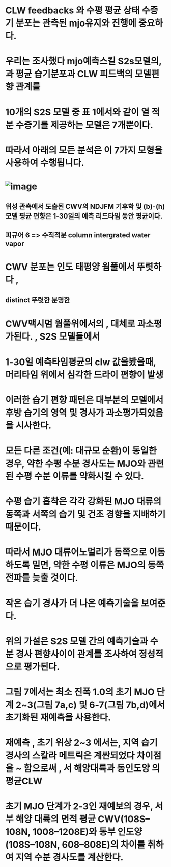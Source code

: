 # CLW feedbacks 와 수평 평균 상태 수증기 분포는 관측된 mjo유지와 진행에 중요하다.

# 우리는 조사했다 mjo예측스킬 S2s모델의, 과 평균 습기분포과 CLW 피드백의 모델편향 관계를

# 10개의 S2S 모델 중 표 1에서와 같이 열 적분 수증기를 제공하는 모델은 7개뿐이다.

# 따라서 아래의 모든 분석은 이 7가지 모형을 사용하여 수행됩니다.

# ![image](https://user-images.githubusercontent.com/73323188/133077486-93bae788-0101-48c3-8117-a84c1916cf9c.png)

## 위성 관측에서 도출된 CWV의 NDJFM 기후학 및 (b)-(h) 모델 평균 편향은 1-30일의 예측 리드타임 동안 평균이다.
## 피규어 6 => 수직적분  column intergrated water vapor 
# CWV 분포는 인도 태평양 웜풀에서 뚜렷하다 , 

## distinct 뚜렷한 분명한 

# CWV맥시멈 웜풀위에서의 , 대체로 과소평가된다. , S2S 모델들에서

# 1-30일 예측타임평균의 clw 값을봤을때, 머리타임 위에서 심각한 드라이 편향이 발생

# 이러한 습기 편향 패턴은 대부분의 모델에서 후방 습기의 영역 및 경사가 과소평가되었음을 시사한다.

# 모든 다른 조건(예: 대규모 순환)이 동일한 경우, 약한 수평 수분 경사도는 MJO와 관련된 수평 수분 이류를 약화시킬 수 있다.




# 수평 습기 흡착은 각각 강화된 MJO 대류의 동쪽과 서쪽의 습기 및 건조 경향을 지배하기 때문이다.

# 따라서 MJO 대류어노멀리가 동쪽으로 이동하도록 밀면, 약한 수평 이류은 MJO의 동쪽 전파를 늦출 것이다.
# 작은 습기 경사가 더 나은 예측기술을 보여준다.

# 위의 가설은 S2S 모델 간의  예측기술과 수분 경사 편향사이이  관계를 조사하여 정성적으로 평가된다.

# 그림 7에서는 최소 진폭 1.0의 초기 MJO 단계 2~3(그림 7a,c) 및 6-7(그림 7b,d)에서 초기화된 재예측을 사용한다.

# 재예측 , 초기 위상 2~3 에서는, 지역 습기 경사의 스칼라 메트릭은 계싼되었다 차이점을 ~ 함으로써 , 서 해양대륙과 동인도양 의 평균CLW

# 초기 MJO 단계가 2-3인 재예보의 경우, 서부 해양 대륙의 면적 평균 CWV(108S–108N, 1008–1208E)와 동부 인도양(108S–108N, 608–808E)의 차이를 취하여 지역 수분 경사도를 계산한다.


